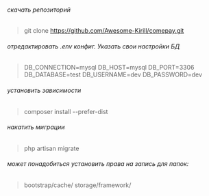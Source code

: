 ###### скачать репозиторий
> git clone https://github.com/Awesome-Kirill/comepay.git
###### отредактировать .env конфиг. Указать свои настройки БД
>DB_CONNECTION=mysql
>DB_HOST=mysql
>DB_PORT=3306
>DB_DATABASE=test
>DB_USERNAME=dev
>DB_PASSWORD=dev
###### установить зависимости
> composer install --prefer-dist
###### накатить миграции
> php artisan migrate
###### может понадобиться установить права на запись для папок:
> bootstrap/cache/
> storage/framework/
